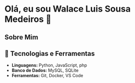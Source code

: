 # Olá, eu sou Walace Luis Sousa Medeiros 👋

## Sobre Mim

## 🔧 Tecnologias e Ferramentas

- **Linguagens:** Python, JavaScript, php
- **Banco de Dados:** MySQL, SQLite
- **Ferramentas:** Git, Docker, VS Code 
